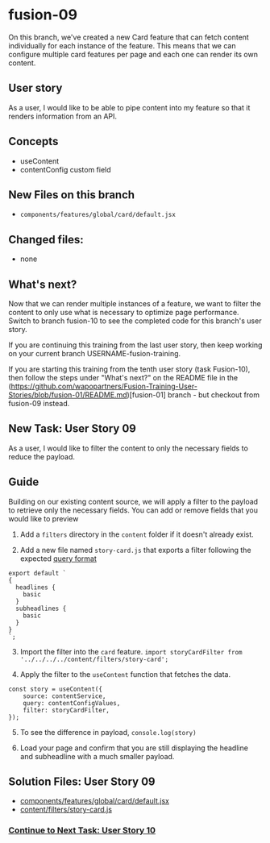 # fusion-09
On this branch, we've created a new Card feature that can fetch content individually for each instance of the feature. This means that we can configure multiple card features per page and each one can render its own content.

## User story
As a user, I would like to be able to pipe content into my feature so that it renders information from an API.

## Concepts
- useContent
- contentConfig custom field

## New Files on this branch
- `components/features/global/card/default.jsx`

## Changed files:
- none

## What's next?
Now that we can render multiple instances of a feature, we want to filter the content to only use what is necessary to optimize page performance. Switch to branch fusion-10 to see the completed code for this branch's user story.

If you are continuing this training from the last user story, then keep working on your current branch USERNAME-fusion-training.

If you are starting this training from the tenth user story (task Fusion-10), then follow the steps under "What's next?" on the README file in the (https://github.com/wapopartners/Fusion-Training-User-Stories/blob/fusion-01/README.md)[fusion-01] branch - but checkout from fusion-09 instead.


## New Task: User Story 09
As a user, I would like to filter the content to only the necessary fields to reduce the payload.

## Guide
Building on our existing content source, we will apply a filter to the payload to retrieve only the necessary fields. You can add or remove fields that you would like to preview

1. Add a `filters` directory in the `content` folder if it doesn't already exist.

2. Add a new file named `story-card.js` that exports a filter following the expected [query format](https://redirector.arcpublishing.com/alc/arc-products/pagebuilder/fusion/documentation/recipes/content-filtering.md)

```
export default `
{
  headlines {
    basic
  }
  subheadlines {
    basic
  }
}
`;
```

3. Import the filter into the `card` feature.
```import storyCardFilter from '../../../../content/filters/story-card';```

4. Apply the filter to the `useContent` function that fetches the data.
```
const story = useContent({
    source: contentService,
    query: contentConfigValues,
    filter: storyCardFilter,
});
```

5. To see the difference in payload, `console.log(story)`

6. Load your page and confirm that you are still displaying the headline and subheadline with a much smaller payload.

## Solution Files: User Story 09
- [components/features/global/card/default.jsx](https://github.com/wapopartners/Fusion-Training-User-Stories/blob/fusion-10/components/features/global/card/default.jsx)
- [content/filters/story-card.js](https://github.com/wapopartners/Fusion-Training-User-Stories/blob/fusion-10/content/filters/story-card.js)

### [Continue to Next Task: User Story 10](https://github.com/wapopartners/Fusion-Training-User-Stories/tree/fusion-10)
